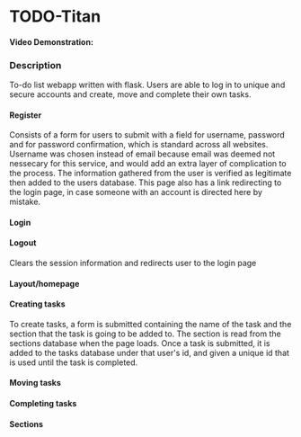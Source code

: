 # TODO-Titan

#### Video Demonstration: <insert url>

### Description

To-do list webapp written with flask. Users are able to log in to unique and secure accounts and create, move and complete their own tasks.

#### Register
Consists of a form for users to submit with a field for username, password and for password confirmation, which is standard across all websites. Username was chosen instead of email because email was deemed not nessecary for this service, and would add an extra layer of complication to the process. The information gathered from the user is verified as legitimate then added to the users database. This page also has a link redirecting to the login page, in case someone with an account is directed here by mistake. 

#### Login



#### Logout
Clears the session information and redirects user to the login page

#### Layout/homepage

#### Creating tasks
To create tasks, a form is submitted containing the name of the task and the section that the task is going to be added to. The section is read from the sections database when the page loads. Once a task is submitted, it is added to the tasks database under that user's id, and given a unique id that is used until the task is completed.

#### Moving tasks

#### Completing tasks


#### Sections
